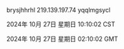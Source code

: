brysjhhrhl 219.139.197.74 yqqlmgsycl

2024年 10月 27日 星期日 10:10:02 CST

2024年 10月 27日 星期日 02:10:02 GMT
